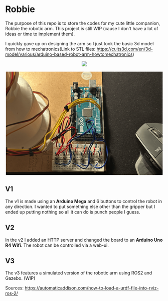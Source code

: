 # Robbie 

The purpose of this repo is to store the codes for my cute little companion, Robbie the robotic arm. This project is still WIP (cause I don't have a lot of ideas or time to implement them).

I quickly gave up on designing the arm so I just took the basic 3d model from how to mechatronics(Link to STL files: https://cults3d.com/en/3d-model/various/arduino-based-robot-arm-howtomechatronics)



<p align="center">
  <img src="/images/main_robbie.png" width="500">
</p>
<p align="center">
  <img src="/images/buttons.png" width="500">
</p>

## V1

The v1 is made using an **Arduino Mega** and 6 buttons to control the robot in any direction. I wanted to put something else other than the gripper but I ended up putting nothing so all it can do is punch people I guess.

## V2

In the v2 I added an HTTP server and changed the board to an **Arduino Uno R4 Wifi**. The robot can be controlled via a web-ui.

## V3

The v3 features a simulated version of the robotic arm using ROS2 and Gazebo. (WIP)


Sources: https://automaticaddison.com/how-to-load-a-urdf-file-into-rviz-ros-2/